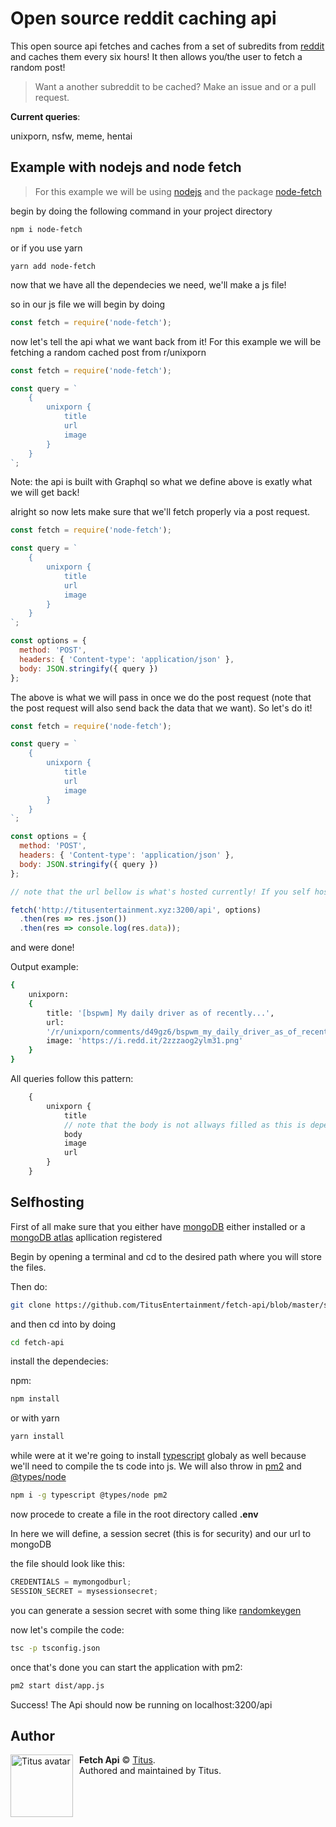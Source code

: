 # Open source reddit caching api

This open source api fetches and caches from a set of subredits from [reddit](https://reddit.com) and caches them every six hours! It then allows you/the user to fetch a random post!

> Want a another subreddit to be cached? Make an issue and or a pull request.

**Current queries**:

unixporn, nsfw, meme, hentai

## Example with nodejs and node fetch

> For this example we will be using [nodejs](https://nodejs.org) and the package [node-fetch](https://www.npmjs.com/package/node-fetch)

begin by doing the following command in your project directory

    npm i node-fetch

or if you use yarn

    yarn add node-fetch

now that we have all the dependecies we need, we'll make a js file!

so in our js file we will begin by doing

```js
const fetch = require('node-fetch');
```

now let's tell the api what we want back from it! For this example we will be fetching a random cached post from r/unixporn

```js
const fetch = require('node-fetch');

const query = `
    {
        unixporn {
            title
            url
            image
        }
    }
`;
```

Note: the api is built with Graphql so what we define above is exatly what we will get back!

alright so now lets make sure that we'll fetch properly via a post request.

```js
const fetch = require('node-fetch');

const query = `
    {
        unixporn {
            title
            url
            image
        }
    }
`;

const options = {
  method: 'POST',
  headers: { 'Content-type': 'application/json' },
  body: JSON.stringify({ query })
};
```

The above is what we will pass in once we do the post request (note that the post request will also send back the data that we want). So let's do it!

```js
const fetch = require('node-fetch');

const query = `
    {
        unixporn {
            title
            url
            image
        }
    }
`;

const options = {
  method: 'POST',
  headers: { 'Content-type': 'application/json' },
  body: JSON.stringify({ query })
};

// note that the url bellow is what's hosted currently! If you self host this url will be diffirent

fetch('http://titusentertainment.xyz:3200/api', options)
  .then(res => res.json())
  .then(res => console.log(res.data));
```

and were done!

Output example:

```bash
{
    unixporn:
    {
        title: '[bspwm] My daily driver as of recently...',
        url:
        '/r/unixporn/comments/d49gz6/bspwm_my_daily_driver_as_of_recently/',
        image: 'https://i.redd.it/2zzzaog2ylm31.png'
    }
}
```

All queries follow this pattern:

```js
    {
        unixporn {
            title
            // note that the body is not allways filled as this is dependent on the post
            body
            image
            url
        }
    }
```

## Selfhosting

First of all make sure that you either have [mongoDB](https://mongodb.com) either installed or a [mongoDB atlas](https://www.mongodb.com/cloud/atlas) apllication registered

Begin by opening a terminal and cd to the desired path where you will store the files.

Then do:

```bash
git clone https://github.com/TitusEntertainment/fetch-api/blob/master/src/app.ts
```

and then cd into by doing

```bash
cd fetch-api
```

install the dependecies:

npm:

```bash
npm install
```

or with yarn

```bash
yarn install
```

while were at it we're going to install [typescript](https://www.npmjs.com/package/typescript) globaly as well because we'll need to compile the ts code into js. We will also throw in [pm2](https://www.npmjs.com/search?q=pm2) and [@types/node](https://www.npmjs.com/package/@types/node)

```bash
npm i -g typescript @types/node pm2
```

now procede to create a file in the root directory called **.env**

In here we will define, a session secret (this is for security) and our url to mongoDB

the file should look like this:

```js
CREDENTIALS = mymongodburl;
SESSION_SECRET = mysessionsecret;
```

you can generate a session secret with some thing like [randomkeygen](https://randomkeygen.com/)

now let's compile the code:

```bash
tsc -p tsconfig.json
```

once that's done you can start the application with pm2:

```bash
pm2 start dist/app.js
```

Success! The Api should now be running on localhost:3200/api

## Author

<img src="https://i.imgur.com/rAvP1k0.jpg" width="100" height="100" align="left" style="float: left; margin: 0 10px 0 0;" alt="Titus avatar" >

**Fetch Api** © [Titus](https://github.com/TitusEntertainment).  
Authored and maintained by Titus.
